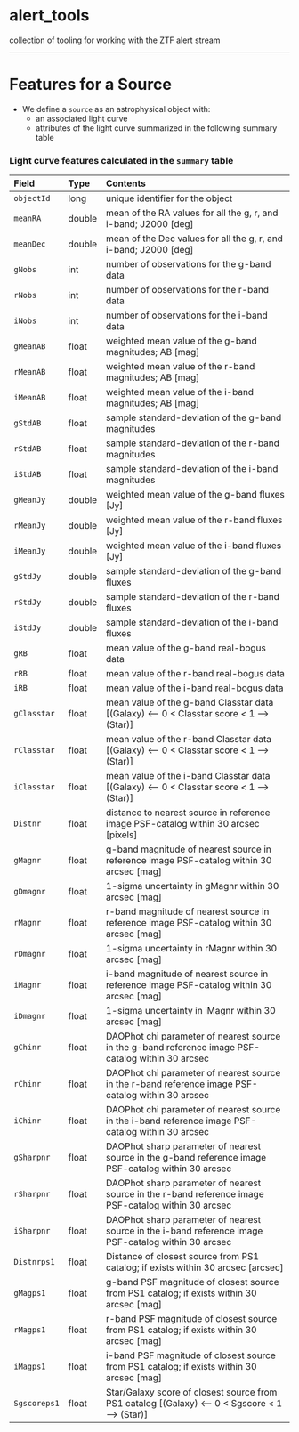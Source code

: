 # alert_tools
collection of tooling for working with the ZTF alert stream

---

# Features for a Source

- We define a `source` as an astrophysical object with:
  - an associated light curve 
  - attributes of the light curve summarized in the following summary table

### Light curve features calculated in the `summary` table

| Field | Type | Contents |
|:--------|:-------|:--------|
| `objectId` |  long | unique identifier for the object |
| `meanRA` | double | mean of the RA values for all the g, r, and i-band; J2000 [deg] |
| `meanDec` | double | mean of the Dec values for all the g, r, and i-band; J2000 [deg] |
| `gNobs` | int | number of observations for the g-band data  |
| `rNobs` | int | number of observations for the r-band data |
| `iNobs` | int | number of observations for the i-band data |
| `gMeanAB` | float | weighted mean value of the g-band magnitudes; AB [mag] |
| `rMeanAB` | float | weighted mean value of the r-band magnitudes; AB [mag] |
| `iMeanAB` | float | weighted mean value of the i-band magnitudes; AB [mag] |
| `gStdAB` | float | sample standard-deviation of the g-band magnitudes  |
| `rStdAB` | float | sample standard-deviation of the r-band magnitudes |
| `iStdAB` | float | sample standard-deviation of the i-band magnitudes |
| `gMeanJy` | double | weighted mean value of the g-band fluxes [Jy] |
| `rMeanJy` | double | weighted mean value of the r-band fluxes [Jy] |
| `iMeanJy` | double | weighted mean value of the i-band fluxes [Jy] |
| `gStdJy` | double | sample standard-deviation of the g-band fluxes |
| `rStdJy` | double | sample standard-deviation of the r-band fluxes |
| `iStdJy` | double | sample standard-deviation of the i-band fluxes |
| `gRB` | float | mean value of the g-band real-bogus data |
| `rRB` | float | mean value of the r-band real-bogus data |
| `iRB` | float | mean value of the i-band real-bogus data |
| `gClasstar` | float | mean value of the g-band Classtar data [(Galaxy) <-- 0 < Classtar score < 1 --> (Star)] |
| `rClasstar` | float | mean value of the r-band Classtar data [(Galaxy) <-- 0 < Classtar score < 1 --> (Star)] |
| `iClasstar` | float | mean value of the i-band Classtar data [(Galaxy) <-- 0 < Classtar score < 1 --> (Star)] |
| `Distnr` | float | distance to nearest source in reference image PSF-catalog within 30 arcsec [pixels] |
| `gMagnr` | float | g-band magnitude of nearest source in reference image PSF-catalog within 30 arcsec [mag] |
| `gDmagnr` | float | 1-sigma uncertainty in gMagnr within 30 arcsec [mag] |
| `rMagnr` | float | r-band magnitude of nearest source in reference image PSF-catalog within 30 arcsec [mag] |
| `rDmagnr` | float | 1-sigma uncertainty in rMagnr within 30 arcsec [mag] |
| `iMagnr` | float | i-band magnitude of nearest source in reference image PSF-catalog within 30 arcsec [mag] |
| `iDmagnr` | float |  1-sigma uncertainty in iMagnr within 30 arcsec [mag] |
| `gChinr` | float | DAOPhot chi parameter of nearest source in the g-band reference image PSF-catalog within 30 arcsec |
| `rChinr` | float | DAOPhot chi parameter of nearest source in the r-band reference image PSF-catalog within 30 arcsec |
| `iChinr` | float | DAOPhot chi parameter of nearest source in the i-band reference image PSF-catalog within 30 arcsec |
| `gSharpnr` | float | DAOPhot sharp parameter of nearest source in the g-band reference image PSF-catalog within 30 arcsec |
| `rSharpnr` | float | DAOPhot sharp parameter of nearest source in the r-band reference image PSF-catalog within 30 arcsec |
| `iSharpnr` | float | DAOPhot sharp parameter of nearest source in the i-band reference image PSF-catalog within 30 arcsec |
| `Distnrps1` | float | Distance of closest source from PS1 catalog; if exists within 30 arcsec [arcsec] |
| `gMagps1` | float | g-band PSF magnitude of closest source from PS1 catalog; if exists within 30 arcsec [mag] |
| `rMagps1` | float | r-band PSF magnitude of closest source from PS1 catalog; if exists within 30 arcsec [mag] |
| `iMagps1` | float | i-band PSF magnitude of closest source from PS1 catalog; if exists within 30 arcsec [mag] |
| `Sgscoreps1` | float |  Star/Galaxy score of closest source from PS1 catalog [(Galaxy) <-- 0 < Sgscore < 1 --> (Star)] |
